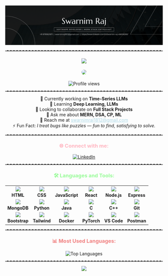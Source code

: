<!-- Stylish GitHub README for Swarnim Raj -->

<!-- Master Head Banner -->
<p align="center">
  <img src="https://raw.githubusercontent.com/Swarnim1812/Swarnim1812/refs/heads/main/githubBanner.png" alt="banner"/>
</p>
<hr style="border-top: 2px dashed #bbb;">
<!-- 👋 Intro Section -->
<!--
<h1 align="center" style="color:#ff6f61; font-family: 'Segoe UI', Tahoma, Geneva, Verdana, sans-serif;">
  Hi <img src="https://em-content.zobj.net/source/microsoft-teams/337/waving-hand_1f44b.png" width="30"/>, I'm Swarnim Raj
</h1>
-->

<h3 align="center">
  <img src="https://readme-typing-svg.herokuapp.com?color=35F7F7&size=24&center=true&vCenter=true&lines=Software+Developer;ML+Enthusiast;Open+Source+Contributor;Time-Series+Researcher" />
</h3>

<!-- About Me Card Style -->
<div align="center">
  <img src="https://user-images.githubusercontent.com/51194584/258857674-a1827d5b-af82-45b7-947e-3382f2431c75.gif" width="300" style="border-radius: 15px"/>
  <br><br>
  <img src="https://komarev.com/ghpvc/?username=swarnim1812&label=Profile%20views&color=fbca04&style=flat" alt="Profile views"/>
</div>

<hr style="border-top: 2px dashed #bbb;">

<!-- Details -->
<div align="center">
  <p>
    🔭 Currently working on <strong>Time-Series LLMs</strong><br>
    🌱 Learning <strong>Deep Learning, LLMs</strong><br>
    🤝 Looking to collaborate on <strong>Full Stack Projects</strong><br>
    💬 Ask me about <strong>MERN, DSA, CP, ML</strong><br>
    📨 Reach me at <a href="mailto:swarnimraj1812@gmail.com" style="color:#add8e6">swarnimraj1812@gmail.com</a><br>
    ⚡ Fun Fact: <em>I treat bugs like puzzles — fun to find, satisfying to solve.</em>
  </p>
</div>

<hr style="border-top: 2px dashed #bbb;">

<!-- Connect Section -->
<h3 align="center" style="color:#ffb6c1">🌐 Connect with me:</h3>
<p align="center">
  <a href="https://www.linkedin.com/in/swarnim-raj-496106260/" target="_blank">
    <img src="https://raw.githubusercontent.com/rahuldkjain/github-profile-readme-generator/master/src/images/icons/Social/linked-in-alt.svg" alt="LinkedIn" height="30" width="40" />
  </a>
</p>

<hr style="border-top: 2px dashed #bbb;">

<!-- Tools Section -->
<h3 align="center" style="color:#98fb98">🛠️ Languages and Tools:</h3>

<table align="center">
  <tr>
    <td align="center"><img src="https://skillicons.dev/icons?i=html" height="40"/><br/><strong>HTML</strong></td>
    <td align="center"><img src="https://skillicons.dev/icons?i=css" height="40"/><br/><strong>CSS</strong></td>
    <td align="center"><img src="https://skillicons.dev/icons?i=js" height="40"/><br/><strong>JavaScript</strong></td>
    <td align="center"><img src="https://skillicons.dev/icons?i=react" height="40"/><br/><strong>React</strong></td>
    <td align="center"><img src="https://skillicons.dev/icons?i=nodejs" height="40"/><br/><strong>Node.js</strong></td>
    <td align="center"><img src="https://skillicons.dev/icons?i=express" height="40"/><br/><strong>Express</strong></td>
  </tr>
  <tr>
    <td align="center"><img src="https://skillicons.dev/icons?i=mongodb" height="40"/><br/><strong>MongoDB</strong></td>
    <td align="center"><img src="https://skillicons.dev/icons?i=python" height="40"/><br/><strong>Python</strong></td>
    <td align="center"><img src="https://skillicons.dev/icons?i=java" height="40"/><br/><strong>Java</strong></td>
    <td align="center"><img src="https://skillicons.dev/icons?i=c" height="40"/><br/><strong>C</strong></td>
    <td align="center"><img src="https://skillicons.dev/icons?i=cpp" height="40"/><br/><strong>C++</strong></td>
    <td align="center"><img src="https://skillicons.dev/icons?i=git" height="40"/><br/><strong>Git</strong></td>
  </tr>
  <tr>
    <td align="center"><img src="https://skillicons.dev/icons?i=bootstrap" height="40"/><br/><strong>Bootstrap</strong></td>
    <td align="center"><img src="https://skillicons.dev/icons?i=tailwind" height="40"/><br/><strong>Tailwind</strong></td>
    <td align="center"><img src="https://skillicons.dev/icons?i=docker" height="40"/><br/><strong>Docker</strong></td>
    <td align="center"><img src="https://skillicons.dev/icons?i=pytorch" height="40"/><br/><strong>PyTorch</strong></td>
    <td align="center"><img src="https://skillicons.dev/icons?i=vscode" height="40"/><br/><strong>VS Code</strong></td>
    <td align="center"><img src="https://skillicons.dev/icons?i=postman" height="40"/><br/><strong>Postman</strong></td>
  </tr>
</table>

<hr style="border-top: 2px dashed #bbb;">

<!-- Top Languages Card -->
<h3 align="center" style="color:#f08080">📊 Most Used Languages:</h3>
<p align="center">
  <img src="https://github-readme-stats.vercel.app/api/top-langs?username=swarnim1812&show_icons=true&locale=en&layout=compact&theme=tokyonight" alt="Top Languages" />
</p>

<hr style="border-top: 2px dashed #bbb;">

<!-- Footer -->
<p align="center">
  <img src="https://capsule-render.vercel.app/api?type=waving&color=gradient&height=100&section=footer"/>
</p>
